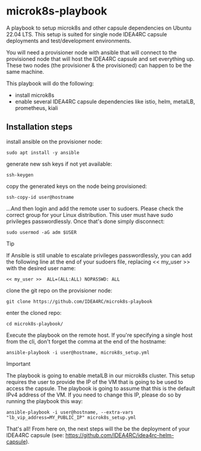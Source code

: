 # microk8s-playbook
A playbook to setup microk8s and other capsule dependencies on Ubuntu 22.04 LTS. This setup is suited for single node IDEA4RC capsule deployments and test/development environments.

You will need a provisioner node with ansible that will connect to the provisioned node  that will host the IDEA4RC capsule and set everything up. These two nodes (the provisioner & the provisioned) can happen to be the same machine.

This playbook will do the following:
- install microk8s
- enable several IDEA4RC capsule dependencies like istio, helm, metalLB, prometheus, kiali

## Installation steps
install ansible on the provisioner node:
```
sudo apt install -y ansible
```

generate new ssh keys if not yet available:
```
ssh-keygen
```

copy the generated keys on the node being provisioned:
```
ssh-copy-id user@hostname
```

...And then login and add the remote user to sudoers. Please check the correct group for your Linux distribution. This user must  have sudo privileges passwordlessly. Once that's done simply disconnect:
```
sudo usermod -aG adm $USER
```

> [!TIP]
> If Ansible is still unable to escalate privileges passwordlessly, you can add the following line at the end of your sudoers file, replacing << my_user >> with the desired user name:
> ```
> << my_user >>  ALL=(ALL:ALL) NOPASSWD: ALL
> ```

clone the git repo on the provisioner node:
```
git clone https://github.com/IDEA4RC/microk8s-playbook
```

enter the cloned repo:
```
cd microk8s-playbook/
```

Execute the playbook on the remote host. If you're specifying a single host from the cli, don't forget the comma at the end of the hostname:
```
ansible-playbook -i user@hostname, microk8s_setup.yml
```

> [!IMPORTANT]
> The playbook is going to enable metalLB in our microk8s cluster. This setup requires the user to provide the IP of the VM that is going to be used to access the capsule. The playbook is going to assume that this is the default IPv4 address of the VM. If you need to change this IP, please do so by running the playbook this way:
> ```
> ansible-playbook -i user@hostname, --extra-vars "lb_vip_address=MY_PUBLIC_IP" microk8s_setup.yml
> ```

That's all! From here on, the next steps will the be the deployment of your IDEA4RC capsule (see: https://github.com/IDEA4RC/idea4rc-helm-capsule).
